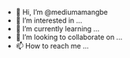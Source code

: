 - 👋 Hi, I’m @mediumamangbe
- 👀 I’m interested in ...
- 🌱 I’m currently learning ...
- 💞️ I’m looking to collaborate on ...
- 📫 How to reach me ...

<!---
mediumamangbe/mediumamangbe is a ✨ special ✨ repository because its `README.md` (this file) appears on your GitHub profile.
You can click the Preview link to take a look at your changes.
--->
